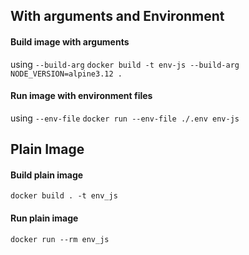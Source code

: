## With arguments and Environment
#### Build image with arguments
using `--build-arg`
`docker build -t env-js --build-arg NODE_VERSION=alpine3.12 .`

#### Run image with environment files
using `--env-file`
`docker run --env-file ./.env env-js`

## Plain Image
#### Build plain image
`docker build . -t env_js`

#### Run plain image
`docker run --rm env_js`